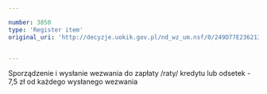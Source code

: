 ```yaml
---

number: 3850
type: 'Register item'
original_uri: 'http://decyzje.uokik.gov.pl/nd_wz_um.nsf/0/249D77E236213E6AC1257A9A0043EB2C?OpenDocument'


---
```


Sporządzenie i wysłanie wezwania do zapłaty /raty/ kredytu lub odsetek - 7,5 zł od każdego wysłanego wezwania
